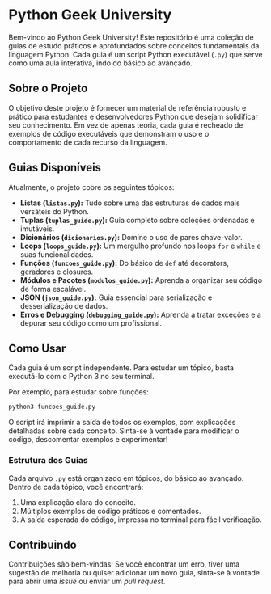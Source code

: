 # Python Geek University

Bem-vindo ao Python Geek University! Este repositório é uma coleção de guias de estudo práticos e aprofundados sobre conceitos fundamentais da linguagem Python. Cada guia é um script Python executável (`.py`) que serve como uma aula interativa, indo do básico ao avançado.

## Sobre o Projeto

O objetivo deste projeto é fornecer um material de referência robusto e prático para estudantes e desenvolvedores Python que desejam solidificar seu conhecimento. Em vez de apenas teoria, cada guia é recheado de exemplos de código executáveis que demonstram o uso e o comportamento de cada recurso da linguagem.

## Guias Disponíveis

Atualmente, o projeto cobre os seguintes tópicos:

*   **Listas (`listas.py`):** Tudo sobre uma das estruturas de dados mais versáteis do Python.
*   **Tuplas (`tuplas_guide.py`):** Guia completo sobre coleções ordenadas e imutáveis.
*   **Dicionários (`dicionarios.py`):** Domine o uso de pares chave-valor.
*   **Loops (`loops_guide.py`):** Um mergulho profundo nos loops `for` e `while` e suas funcionalidades.
*   **Funções (`funcoes_guide.py`):** Do básico de `def` até decorators, geradores e closures.
*   **Módulos e Pacotes (`modulos_guide.py`):** Aprenda a organizar seu código de forma escalável.
*   **JSON (`json_guide.py`):** Guia essencial para serialização e desserialização de dados.
*   **Erros e Debugging (`debugging_guide.py`):** Aprenda a tratar exceções e a depurar seu código como um profissional.

## Como Usar

Cada guia é um script independente. Para estudar um tópico, basta executá-lo com o Python 3 no seu terminal.

Por exemplo, para estudar sobre funções:
```bash
python3 funcoes_guide.py
```

O script irá imprimir a saída de todos os exemplos, com explicações detalhadas sobre cada conceito. Sinta-se à vontade para modificar o código, descomentar exemplos e experimentar!

### Estrutura dos Guias

Cada arquivo `.py` está organizado em tópicos, do básico ao avançado. Dentro de cada tópico, você encontrará:

1.  Uma explicação clara do conceito.
2.  Múltiplos exemplos de código práticos e comentados.
3.  A saída esperada do código, impressa no terminal para fácil verificação.

## Contribuindo

Contribuições são bem-vindas! Se você encontrar um erro, tiver uma sugestão de melhoria ou quiser adicionar um novo guia, sinta-se à vontade para abrir uma *issue* ou enviar um *pull request*.
